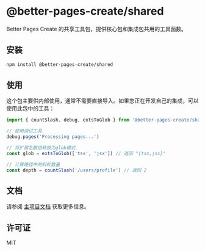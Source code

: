 # @better-pages-create/shared

Better Pages Create 的共享工具包，提供核心包和集成包共用的工具函数。

## 安装

```bash
npm install @better-pages-create/shared
```

## 使用

这个包主要供内部使用，通常不需要直接导入。如果您正在开发自己的集成，可以使用此包中的工具：

```js
import { countSlash, debug, extsToGlob } from '@better-pages-create/shared'

// 使用调试工具
debug.pages('Processing pages...')

// 将扩展名数组转换为glob模式
const glob = extsToGlob(['tsx', 'jsx']) // 返回 "{tsx,jsx}"

// 计算路径中的斜杠数量
const depth = countSlash('/users/profile') // 返回 2
```

## 文档

请参阅 [主项目文档](https://github.com/chen-ziwen/better-pages-create/blob/main/README.md) 获取更多信息。

## 许可证

MIT
